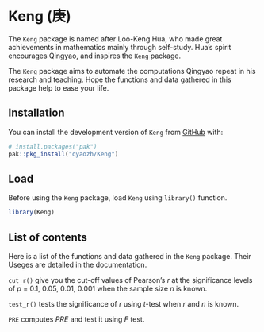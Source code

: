 
<!-- README.md is generated from README.Rmd. Please edit that file -->

# Keng (庚)

<!-- badges: start -->
<!-- badges: end -->

The `Keng` package is named after Loo-Keng Hua, who made great
achievements in mathematics mainly through self-study. Hua’s spirit
encourages Qingyao, and inspires the `Keng` package.

The `Keng` package aims to automate the computations Qingyao repeat in
his research and teaching. Hope the functions and data gathered in this
package help to ease your life.

## Installation

You can install the development version of `Keng` from
[GitHub](https://github.com/) with:

``` r
# install.packages("pak")
pak::pkg_install("qyaozh/Keng")
```

## Load

Before using the `Keng` package, load `Keng` using `library()` function.

``` r
library(Keng)
```

## List of contents

Here is a list of the functions and data gathered in the `Keng` package.
Their Useges are detailed in the documentation.

`cut_r()` give you the cut-off values of Pearson’s *r* at the
significance levels of *p* = 0.1, 0.05, 0.01, 0.001 when the sample size
*n* is known.

`test_r()` tests the significance of *r* using *t*-test when *r* and *n*
is known.

`PRE` computes *PRE* and test it using *F* test.

